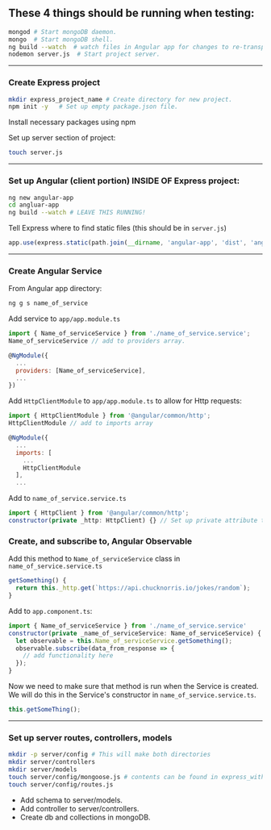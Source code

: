 ## These 4 things should be running when testing:
```bash
mongod # Start mongoDB daemon.
mongo  # Start mongoDB shell.
ng build --watch  # watch files in Angular app for changes to re-transpile
nodemon server.js  # Start project server.
```
----------------------------------------------------
### Create Express project
```bash
mkdir express_project_name # Create directory for new project.
npm init -y   # Set up empty package.json file.
```

Install necessary packages using npm


Set up server section of project:
```bash
touch server.js
```

----------------------------------------------------
### Set up Angular (client portion) INSIDE OF Express project:
```bash
ng new angular-app
cd angluar-app
ng build --watch # LEAVE THIS RUNNING!
```

Tell Express where to find static files (this should be in `server.js`)
```javascript
app.use(express.static(path.join(__dirname, 'angular-app', 'dist', 'angular-app')));
```

----------------------------------------------------
### Create Angular Service
From Angular app directory:
```bash
ng g s name_of_service
```
Add service to `app/app.module.ts`
```javascript
import { Name_of_serviceService } from './name_of_service.service';
Name_of_serviceService // add to providers array.

@NgModule({
  ...
  providers: [Name_of_serviceService],
  ...
})

```
Add `HttpClientModule` to `app/app.module.ts` to allow for Http requests:
```javascript
import { HttpClientModule } from '@angular/common/http';
HttpClientModule // add to imports array

@NgModule({
  ...
  imports: [
    ...
    HttpClientModule
  ],
  ...
```

Add to `name_of_service.service.ts`
```javascript
import { HttpClient } from '@angular/common/http';
constructor(private _http: HttpClient) {} // Set up private attribute to use HttpClient. Added to Name_of_serviceService class.
```

### Create, and subscribe to, Angular Observable
Add this method to `Name_of_serviceService` class in `name_of_service.service.ts`
```javascript
getSomething() {
  return this._http.get(`https://api.chucknorris.io/jokes/random`);
}
```

Add to `app.component.ts`:
```javascript
import { Name_of_serviceService } from './name_of_service.service'
constructor(private _name_of_serviceService: Name_of_serviceService) {
  let observable = this.Name_of_serviceService.getSomething();
  observable.subscribe(data_from_response => {
    // add functionality here
  });
}
```

Now we need to make sure that method is run when the Service is created. We will do this in the Service's constructor in `name_of_service.service.ts`.
```javascript
this.getSomeThing();
```
----------------------------------------------------
### Set up server routes, controllers, models
```bash
mkdir -p server/config # This will make both directories
mkdir server/controllers
mkdir server/models
touch server/config/mongoose.js # contents can be found in express_with_models on GitHub. NOTE: YOU WILL NEED TO CONNECT TO THE DATABASE YOU'RE USING!
touch server/config/routes.js
```
- Add schema to server/models.
- Add controller to server/controllers.
- Create db and collections in mongoDB.
